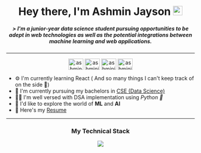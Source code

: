 <h1 align = "center"> Hey there, I'm Ashmin Jayson <img src="https://media.giphy.com/media/hvRJCLFzcasrR4ia7z/giphy.gif" width="25"></h1>


<h5 align = "center">  &gt; 
I'm a junior-year data science student pursuing opportunities to be adept in web technologies as well as the potential integrations between machine learning and web applications.
</h5>

___

<p align="center">
<a href="https://dev.to/ashminjayson" target="blank"><img align="center" src="https://cdn.jsdelivr.net/npm/simple-icons@3.0.1/icons/dev-dot-to.svg" alt="ashmin-jayson" height="30" width="40" /></a>
<a href="https://linkedin.com/in/ashmin-jayson-2b6102216/" target="blank"><img align="center" src="https://raw.githubusercontent.com/rahuldkjain/github-profile-readme-generator/master/src/images/icons/Social/linked-in-alt.svg" alt="ashminjayson" height="30" width="40" /></a>
<a href="https://www.instagram.com/_ashmin.j._/" target="blank"><img align="center" src="https://raw.githubusercontent.com/rahuldkjain/github-profile-readme-generator/master/src/images/icons/Social/instagram.svg" alt="ashminjayson" height="30" width="40" /></a>
<a href="https://www.codechef.com/users/ashminj" target="blank"><img align="center" src="https://cdn.jsdelivr.net/npm/simple-icons@3.1.0/icons/codechef.svg" alt="ashminjayson" height="30" width="40" /></a>

- ⚙️ I'm currently learning React ( And so many things I can't keep track of on the side 🥲)
- 🏫 I'm currently pursuing my bachelors in [CSE (Data Science)](https://www.mace.ac.in/)
- 🧑‍💻 I'm well versed with DSA implementation using _Python 🐍_
- 🧩 I'd like to explore the world of **ML** and **AI**
- 📄 Here's my [Resume](https://drive.google.com/file/d/1qaWf4eXmRl9YJiCwlsRqGALJmXvC8ADg/view?usp=share_link)

___
  
  <h3 align = "center"> My Technical Stack  
    
  <p>
  <p align="center">
  <a href="https://skillicons.dev">
    <img src="https://skillicons.dev/icons?i=angular,dotnet,mongodb,express,react,nodejs,python,cpp,c#" />
  </a>
</p>
  













